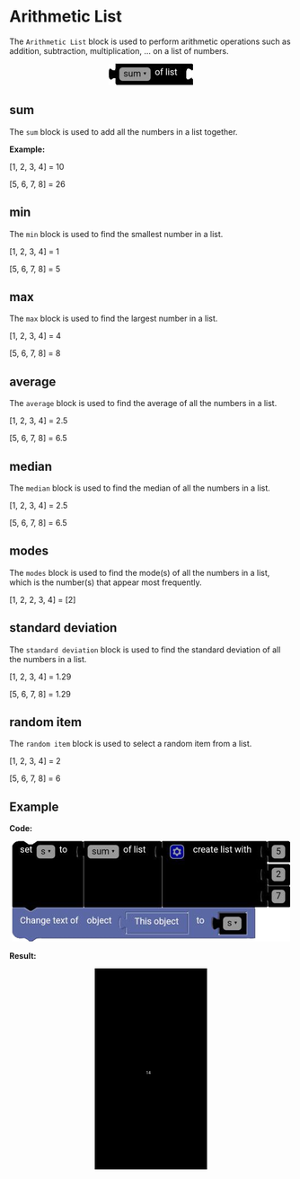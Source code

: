 # Arithmetic List

The `Arithmetic List` block is used to perform arithmetic operations such as addition, subtraction, multiplication, ... on a list of numbers.

<p align="center">
  <img src="../../../res/images/blocks/math/arithmetic_list/arithmetic_list.png" />
</p>

## sum

The `sum` block is used to add all the numbers in a list together.

**Example:**

[1, 2, 3, 4] = 10

[5, 6, 7, 8] = 26

## min

The `min` block is used to find the smallest number in a list.

[1, 2, 3, 4] = 1

[5, 6, 7, 8] = 5

## max

The `max` block is used to find the largest number in a list.

[1, 2, 3, 4] = 4

[5, 6, 7, 8] = 8

## average

The `average` block is used to find the average of all the numbers in a list.

[1, 2, 3, 4] = 2.5

[5, 6, 7, 8] = 6.5

## median

The `median` block is used to find the median of all the numbers in a list.

[1, 2, 3, 4] = 2.5

[5, 6, 7, 8] = 6.5

## modes

The `modes` block is used to find the mode(s) of all the numbers in a list, which is the number(s) that appear most frequently.

[1, 2, 2, 3, 4] = [2]

## standard deviation

The `standard deviation` block is used to find the standard deviation of all the numbers in a list.

[1, 2, 3, 4] = 1.29

[5, 6, 7, 8] = 1.29

## random item

The `random item` block is used to select a random item from a list.

[1, 2, 3, 4] = 2

[5, 6, 7, 8] = 6

## Example

**Code:**

<p align="center">
  <img src="../../../res/images/blocks/math/arithmetic_list/arithmetic_list_example.png" />
</p>

**Result:**

<p align="center">
  <img src="../../../res/images/blocks/math/arithmetic_list/arithmetic_list_example_result.png" width=200vw />
</p>